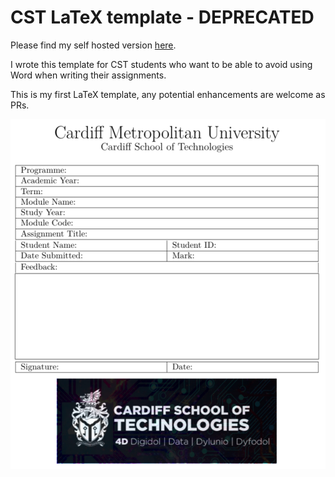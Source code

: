 # CST LaTeX template - DEPRECATED

Please find my self hosted version [here](https://git.jacobeva.co.uk/jacob.eva/cst-latex).

I wrote this template for CST students who want to be able to avoid using Word
when writing their assignments.

This is my first LaTeX template, any potential enhancements are welcome as PRs.

![Render of the template](/images/render.png)
